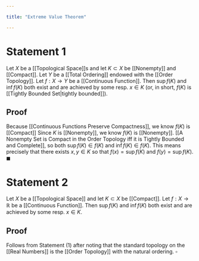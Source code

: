 ```yaml
---

title: "Extreme Value Theorem"

---
```


# Statement 1
Let $X$ be a [[Topological Space]]s and let $K \subset X$ be [[Nonempty]] and [[Compact]]. Let $Y$ be a [[Total Ordering]] endowed with the [[Order Topology]]. Let $f: X \to Y$ be a [[Continuous Function]]. Then $\sup\limits f(K)$ and $\inf\limits f(K)$ both exist and are achieved by some resp. $x \in K$ (or, in short, $f(K)$ is [[Tightly Bounded Set|tightly bounded]]).

## Proof
Because [[Continuous Functions Preserve Compactness]], we know $f(K)$ is [[Compact]] Since $K$ is [[Nonempty]], we know $f(K)$ is [[Nonempty]]. [[A Nonempty Set is Compact in the Order Topology iff it is Tightly Bounded and Complete]], so both $\sup\limits f(K) \in f(K)$ and $\inf\limits f(K) \in f(K)$. This means precisely that there exists $x,y \in K$ so that $f(x) = \sup\limits f(K)$ and $f(y) = \sup\limits f(K)$. $\blacksquare$


# Statement 2
Let $X$ be a [[Topological Space]] and let $K \subset X$ be [[Compact]]. Let $f: X \to \mathbb{R}$ be a [[Continuous Function]]. Then $\sup\limits f(K)$ and $\inf\limits f(K)$ both exist and are achieved by some resp. $x \in K$.
## Proof
Follows from Statement (1) after noting that the standard topology on the [[Real Numbers]] is the [[Order Topology]] with the natural ordering. $\square$